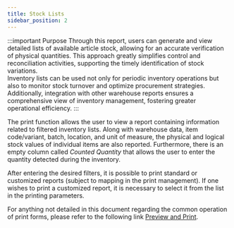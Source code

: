```yaml
---
title: Stock Lists
sidebar_position: 2
---
```


:::important Purpose
Through this report, users can generate and view detailed lists of available article stock, allowing for an accurate verification of physical quantities. This approach greatly simplifies control and reconciliation activities, supporting the timely identification of stock variations.      
Inventory lists can be used not only for periodic inventory operations but also to monitor stock turnover and optimize procurement strategies.      
Additionally, integration with other warehouse reports ensures a comprehensive view of inventory management, fostering greater operational efficiency.
:::

The print function allows the user to view a report containing information related to filtered inventory lists. Along with warehouse data, item code/variant, batch, location, and unit of measure, the physical and logical stock values of individual items are also reported. Furthermore, there is an empty column called *Counted Quantity* that allows the user to enter the quantity detected during the inventory.

After entering the desired filters, it is possible to print standard or customized reports (subject to mapping in the print management). If one wishes to print a customized report, it is necessary to select it from the list in the printing parameters.

For anything not detailed in this document regarding the common operation of print forms, please refer to the following link [Preview and Print](/docs/guide/common/operations-with-data/reports).